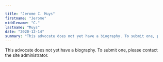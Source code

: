 ```yaml
---

title: "Jerome C. Muys"
firstname: "Jerome"
middlename: "C."
lastname: "Muys"
date: "2020-12-14"
summary: "This advocate does not yet have a biography. To submit one, please contact the site administrator."
---
```

This advocate does not yet have a biography. To submit one, please contact the site administrator.

